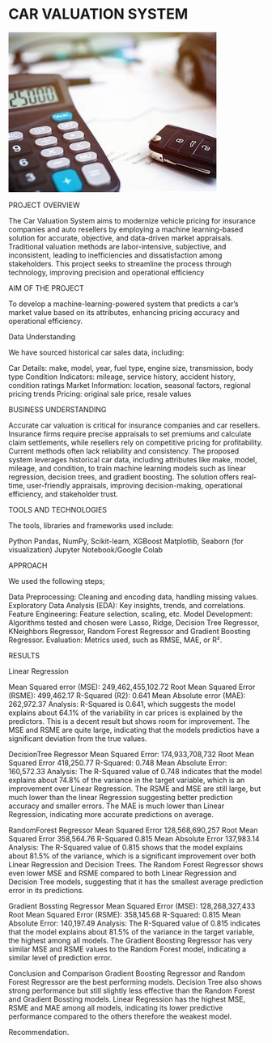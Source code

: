 # CAR VALUATION SYSTEM
![alt text](download.jpg)

PROJECT OVERVIEW

The Car Valuation System aims to modernize vehicle pricing for insurance companies and
auto resellers by employing a machine learning-based solution for accurate, objective, and
data-driven market appraisals. Traditional valuation methods are labor-intensive,
subjective, and inconsistent, leading to inefficiencies and dissatisfaction among
stakeholders. This project seeks to streamline the process through technology, improving
precision and operational efficiency

AIM OF THE PROJECT

To develop a machine-learning-powered system that predicts a car’s market value based on
its attributes, enhancing pricing accuracy and operational efficiency.

Data Understanding

We have sourced historical car sales data, including:

Car Details: make, model, year, fuel type, engine size, transmission, body type
Condition Indicators: mileage, service history, accident history, condition ratings
Market Information: location, seasonal factors, regional pricing trends
Pricing: original sale price, resale values

BUSINESS UNDERSTANDING

Accurate car valuation is critical for insurance companies and car resellers. Insurance firms
require precise appraisals to set premiums and calculate claim settlements, while resellers
rely on competitive pricing for profitability. Current methods often lack reliability and
consistency. The proposed system leverages historical car data, including attributes like
make, model, mileage, and condition, to train machine learning models such as linear
regression, decision trees, and gradient boosting. The solution offers real-time,
user-friendly appraisals, improving decision-making, operational efficiency, and
stakeholder trust.

TOOLS AND TECHNOLOGIES

The tools, libraries and frameworks used include:

Python
Pandas, NumPy, Scikit-learn, XGBoost
Matplotlib, Seaborn (for visualization)
Jupyter Notebook/Google Colab

APPROACH

We used the following steps;

Data Preprocessing: Cleaning and encoding data, handling missing values.
Exploratory Data Analysis (EDA): Key insights, trends, and correlations.
Feature Engineering: Feature selection, scaling, etc.
Model Development: Algorithms tested and chosen were Lasso, Ridge, Decision Tree Regressor, KNeighbors Regressor, Random Forest Regressor and Gradient Boosting Regressor.
Evaluation: Metrics used, such as RMSE, MAE, or R².

RESULTS

Linear Regression

Mean Squared error (MSE):  249,462,455,102.72
Root Mean Squared Error (RSME): 499,462.17
R-Squared (R2): 0.641
Mean Absolute error (MAE): 262,972.37
Analysis:  R-Squared is 0.641, which suggests the model explains about 64.1% of the variability in car prices is explained by the predictors. This is a decent result but shows room for improvement. The MSE and RSME are quite large, indicating that the models predictios have a significant deviation from the true values.

DecisionTree Regressor
Mean Squared Error: 174,933,708,732
Root Mean Squared Error 418,250.77
R-Squared: 0.748
Mean Absolute Error: 160,572.33
Analysis:  The R-Squared value of 0.748 indicates that the model explains about 74.8% of the variance in the target variable, which is an improvement over Linear Regression.
The RSME and MSE are still large, but much lower than the linear Regression suggesting better prediction accuracy and smaller errors.
The MAE is much lower than Linear Regression, indicating more accurate predictions on average.

RandomForest Regressor
Mean Squared Error 128,568,690,257
Root Mean Squared Error 358,564.76
R-Squared 0.815
Mean Absolute Error 137,983.14
Analysis:  The R-Squared value of 0.815 shows that the model explains about 81.5% of the variance, which is a significant improvement over both Linear Regression and Decision Trees.
The Random Forest Regressor shows even lower MSE and RSME compared to both Linear Regression and Decision Tree models, suggesting that it has the smallest average prediction error in its predictions.

Gradient Bossting Regressor
Mean Squared Error (MSE): 128,268,327,433
Root Mean Squared Error (RSME): 358,145.68
R-Squared: 0.815
Mean Absolute Error: 140,197.49
Analysis:  The R-Squared value of 0.815 indicates that the model explains about 81.5% of the variance in the target variable, the highest among all models.
The Gradient Boosting Regressor has very similar MSE and RSME values to the Random Forest model, indicating a similar level of prediction error.

Conclusion and Comparison
Gradient Boosting Regressor and Random Forest Regressor are the best performing models.
Decision Tree also shows strong performance but still slightly less effective than the Random Forest and Gradient Bossting models.
Linear Regression has the highest MSE, RSME and MAE among all models, indicating its lower predictive performance compared to the others therefore the weakest model.

Recommendation.
